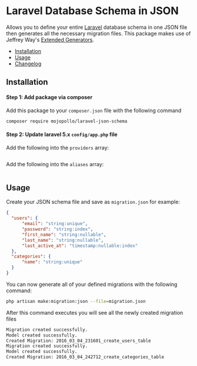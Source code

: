 
Laravel Database Schema in JSON
========================

Allows you to define your entire [Laravel](https://github.com/laravel/laravel) database schema in one JSON file then generates all the necessary migration files.
This package makes use of Jeffrey Way's [Extended Generators](https://github.com/laracasts/Laravel-5-Generators-Extended).

- [Installation](#installation)
- [Usage](#usage)
- [Changelog](CHANGELOG.md)

<a id="installation"></a>
## Installation

#### Step 1: Add package via composer

Add this package to your `composer.json` file with the following command

```bash
composer require mojopollo/laravel-json-schema
```

#### Step 2: Update laravel 5.x `config/app.php` file

Add the following into the `providers` array:
```php
```

Add the following into the `aliases` array:
```php
```

<a id="usage"></a>
## Usage
Create your JSON schema file and save as ```migration.json``` for example:

```json
{
  "users": {
      "email": "string:unique",
      "password": "string:index",
      "first_name": "string:nullable",
      "last_name": "string:nullable",
      "last_active_at": "timestamp:nullable:index"
  },
  "categories": {
      "name": "string:unique"
  }
}
```

You can now generate all of your defined migrations with the following command:

```bash
php artisan make:migration:json --file=migration.json
```

After this command executes you will see all the newly created migration files

```bash
Migration created successfully.
Model created successfully.
Created Migration: 2016_03_04_231601_create_users_table
Migration created successfully.
Model created successfully.
Created Migration: 2016_03_04_242712_create_categories_table
```
